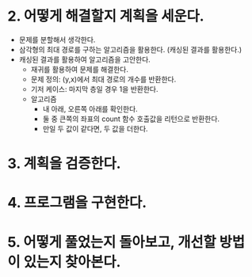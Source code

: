# 2. 어떻게 해결할지 계획을 세운다.

- 문제를 분할해서 생각한다.
- 삼각형의 최대 경로를 구하는 알고리즘을 활용한다. (캐싱된 결과를 활용한다.)
- 캐싱된 결과를 활용하여 알고리즘을 고안한다.
  - 재귀를 활용하여 문제를 해결한다.
  - 문제 정의: (y,x)에서 최대 경로의 개수를 반환한다.
  - 기저 케이스: 마지막 층일 경우 1을 반환한다.
  - 알고리즘
    - 내 아래, 오른쪽 아래를 확인한다.
    - 둘 중 큰쪽의 좌표의 count 함수 호출값을 리턴으로 반환한다.
    - 만일 두 값이 같다면, 두 값을 더한다.

# 3. 계획을 검증한다.

# 4. 프로그램을 구현한다.

# 5. 어떻게 풀었는지 돌아보고, 개선할 방법이 있는지 찾아본다.
